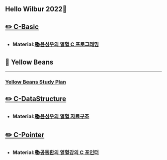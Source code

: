 Hello Wilbur 2022🌈
-------------
## [✏️ C-Basic](https://github.com/Wilbur0306/C-Language/blob/main/C-Basic "✏️ C-Basic")
* ### Material:[📚윤성우의 열혈 C 프로그래밍](http://www.yes24.com/Product/Goods/4333686 "📚윤성우의 열혈 C 프로그래밍")

## 🌱 Yellow Beans
***
### [Yellow Beans Study Plan](https://github.com/Wilbur0306/yellowbeanstudyplan "Yellow Beans Study Plan")
## [✏️ C-DataStructure](https://github.com/Wilbur0306/C-Language/blob/main/C-DataStructure "C-DataStructure")
* ### Material:[📚윤성우의 열혈 자료구조](http://www.kyobobook.co.kr/product/detailViewKor.laf?mallGb=KOR&ejkGb=KOR&barcode=9788996094067 "📚윤성우의 열혈 자료구조")
## [✏️ C-Pointer](https://github.com/Wilbur0306/C-Language/blob/main/C-Pointer "C-Pointer")
* ### Material:[📚공동환의 열혈강의 C 포인터](https://freelec.co.kr/lecture/열혈강의-c-포인터/ "📚공동환의 열혈강의 C 포인터")

<!--
**Wilbur0306/Wilbur0306** is a ✨ _special_ ✨ repository because its `README.md` (this file) appears on your GitHub profile.

Here are some ideas to get you started:

- 🔭 I’m currently working on ...
- 🌱 I’m currently learning ...
- 👯 I’m looking to collaborate on ...
- 🤔 I’m looking for help with ...
- 💬 Ask me about ...
- 📫 How to reach me: ...
- 😄 Pronouns: ...
- ⚡ Fun fact: ...
-->
